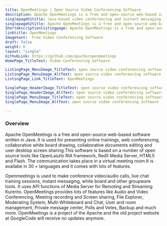 ```yaml
---
title: OpenMeetings | Open Source Video Conferencing Software
description: Apache OpenMeetings is a free and open-source web-based software for presenting online trainings, web conferencing, meeting recording and desktop screen sharing
singlepageh1title: Java-based video conferencing and instant messaging software
singlepageh2title: Apache OpenMeetings is a free and open-source web-based software for presenting online trainings, web conferencing, meeting recording and desktop screen sharing
Shortdescriptionlistingpage: Apache OpenMeetings is a free and open-source web-based software for presenting online trainings, web conferencing, meeting recording and desktop screen sharing
linktitle: OpenMeetings
Imagetext:  Free Video Conferencing Software
draft: false
weight: 6
layout: "single"
GithubLink: https://github.com/apache/openmeetings
HomePage_TitleText: Video Conferencing Software

ListingPage_MenuImage_TitleText: open source video conferencing software
ListingPage_MenuImage_AltText: open source video conferencing software
ListingPage_Link_TitleText: OpenMeetings

SinglePage_HeaderImage_TitleText: open source video conferencing software
SinglePage_HeaderImage_AltText: open source video conferencing software
SinglePage_MenuImage_TitleText: open source video conferencing software
SinglePage_MenuImage_AltText: open source video conferencing software

---
```

### **Overview**

Apache OpenMeetings is a free and open-source web-based software written in Java. It is used for presenting online trainings, web conferencing, collaborative white board drawing, collaborative documents editing and user desktop screen sharing.This software is based on a number of open source tools like OpenLaszlo RIA framework, Red5 Media Server, HTML5 and Flash. The communication takes place in a virtual meeting room.It is availabe in 30 + languages and it comes with lots of features.

Openmeetings is used to make conference video/audio calls, live chat training sessions, instant messaging, white board and other groupware tools. It uses API functions of Media Server for Remoting and Streaming Kurento. OpenMeetings provides lots of features like Audio and Video Conferencing, Meeting recording and Screen sharing, File Explorer, Moderating System, Multi-Whiteboard and Chat, User and room management, Private message center, Polls and Votes, Backup and much more. OpenMeetings is a project of the Apache and the old project website at GoogleCode will receive no updates anymore.
